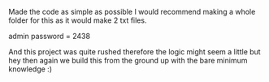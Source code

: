 Made the code as simple as possible
I would recommend making a whole folder for this as it would make 2 txt files.

admin password = 2438

And this project was quite rushed therefore the logic might seem a little but hey then again we build this from the ground up with the bare minimum knowledge :)
